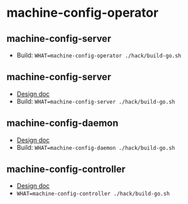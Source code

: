 # machine-config-operator

## machine-config-server
- Build: `WHAT=machine-config-operator ./hack/build-go.sh`

## machine-config-server
- [Design doc](docs/MachineConfigServer.md)
- Build: `WHAT=machine-config-server ./hack/build-go.sh`

## machine-config-daemon
- [Design doc](docs/MachineConfigDaemon.md)
- Build: `WHAT=machine-config-daemon ./hack/build-go.sh`

## machine-config-controller
- [Design doc](docs/MachineConfigController.md)
- `WHAT=machine-config-controller ./hack/build-go.sh`